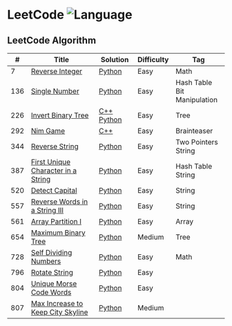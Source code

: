 # LeetCode ![Language](https://img.shields.io/badge/language-C%2B%2B%20%2F%20Python-brightgreen.svg)

## LeetCode Algorithm

| # | Title | Solution | Difficulty | Tag |
|---| ----- | -------- | ---------- | --- |
|7|[Reverse Integer](https://leetcode.com/problems/reverse-integer/)|[Python](./algorithms/reverse-integer.py)|Easy|Math|
|136|[Single Number](https://leetcode.com/problems/single-number/)|[Python](./algorithms/single-number.py)|Easy|Hash Table<br>Bit Manipulation|
|226|[Invert Binary Tree](https://leetcode.com/problems/invert-binary-tree/)|[C++](./algorithms/invert-binary-tree.cpp) [Python](./algorithms/invert-binary-tree.py)|Easy|Tree|
|292|[Nim Game](https://leetcode.com/problems/nim-game/)|[C++](./algorithms/nim-game.cpp)|Easy|Brainteaser|
|344|[Reverse String](https://leetcode.com/problems/reverse-string/)|[Python](./algorithms/reverse-string.py)|Easy|Two Pointers<br>String|
|387|[First Unique Character in a String](https://leetcode.com/problems/first-unique-character-in-a-string/)|[Python](./algorithms/first-unique-character-in-a-string.py)|Easy|Hash Table<br>String|
|520|[Detect Capital](https://leetcode.com/problems/detect-capital/)|[Python](./algorithms/detect-capital.py)|Easy|String|
|557|[Reverse Words in a String III](https://leetcode.com/problems/reverse-words-in-a-string-iii/)|[Python](/algorithms/reverse-words-in-a-string-iii.py)|Easy|String|
|561|[Array Partition I](https://leetcode.com/problems/array-partition-i/)|[Python](./algorithms/array-partition-i.py)|Easy|Array|
|654|[Maximum Binary Tree](https://leetcode.com/problems/maximum-binary-tree/)|[Python](./algorithms/maximum-binary-tree.py)|Medium|Tree|
|728|[Self Dividing Numbers](https://leetcode.com/problems/self-dividing-numbers/)|[Python](./algorithms/self-dividing-numbers.py)|Easy|Math|
|796|[Rotate String](https://leetcode.com/problems/rotate-string/)|[Python](./algorithms/rotate-string.py)|Easy||
|804|[Unique Morse Code Words](https://leetcode.com/problems/unique-morse-code-words/)|[Python](./algorithms/unique-morse-code-words.py)|Easy||
|807|[Max Increase to Keep City Skyline](https://leetcode.com/problems/max-increase-to-keep-city-skyline/)|[Python](./algorithms/max-increase-to-keep-city-skyline.py)|Medium||
